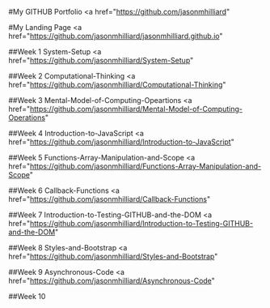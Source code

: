 #My GITHUB Portfolio
<a href="https://github.com/jasonmhilliard" </a>

#My Landing Page
<a href="https://github.com/jasonmhilliard/jasonmhilliard.github.io" </a>

##Week 1 System-Setup
<a href="https://github.com/jasonmhilliard/System-Setup" </a>

##Week 2 Computational-Thinking
<a href="https://github.com/jasonmhilliard/Computational-Thinking" </a>

##Week 3 Mental-Model-of-Computing-Opeartions
<a href="https://github.com/jasonmhilliard/Mental-Model-of-Computing-Operations" </a>

##Week 4 Introduction-to-JavaScript
<a href="https://github.com/jasonmhilliard/Introduction-to-JavaScript" </a>

##Week 5 Functions-Array-Manipulation-and-Scope
<a href="https://github.com/jasonmhilliard/Functions-Array-Manipulation-and-Scope" </a>

##Week 6 Callback-Functions
<a href="https://github.com/jasonmhilliard/Callback-Functions" </a>

##Week 7 Introduction-to-Testing-GITHUB-and-the-DOM
<a href="https://github.com/jasonmhilliard/Introduction-to-Testing-GITHUB-and-the-DOM" </a>

##Week 8 Styles-and-Bootstrap
<a href="https://github.com/jasonmhilliard/Styles-and-Bootstrap" </a>

##Week 9 Asynchronous-Code
<a href="https://github.com/jasonmhilliard/Asynchronous-Code" </a>

##Week 10 
